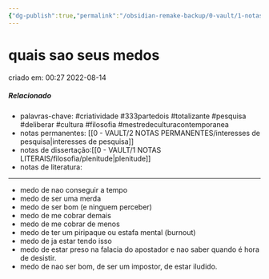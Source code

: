 ```yaml
---
{"dg-publish":true,"permalink":"/obsidian-remake-backup/0-vault/1-notas-literais/insight-pensamento-e-meditacao/quais-sao-seus-medos/","tags":["criatividade","333partedois","totalizante","pesquisa","deliberar","cultura","filosofia","mestredeculturacontemporanea"],"dgHomeLink":true,"dgShowLocalGraph":true,"dgShowFileTree":true,"dgEnableSearch":true,"noteIcon":""}
---
```


# quais sao seus medos
criado em: 00:27 2022-08-14

##### Relacionado
- palavras-chave: #criatividade #333partedois #totalizante #pesquisa #deliberar #cultura #filosofia  #mestredeculturacontemporanea   
- notas permanentes: [[0 - VAULT/2 NOTAS PERMANENTES/interesses de pesquisa\|interesses de pesquisa]]
- notas de dissertação:[[0 - VAULT/1 NOTAS LITERAIS/filosofia/plenitude\|plenitude]]
- notas de literatura: 

---
- medo de nao conseguir a tempo
- medo de ser uma merda
- medo de ser bom (e ninguem perceber)
- medo de me cobrar demais
- medo de me cobrar de menos
- medo de ter um piripaque ou estafa mental (burnout)
- medo de ja estar tendo isso
- medo de estar preso na falacia do apostador e nao saber quando é hora de desistir.
- medo de nao ser bom, de ser um impostor, de estar iludido.
